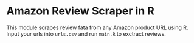 # Amazon Review Scraper in R

This module scrapes review fata from any Amazon product URL using R. Input your urls into `urls.csv` and run `main.R` to exctract reviews.
